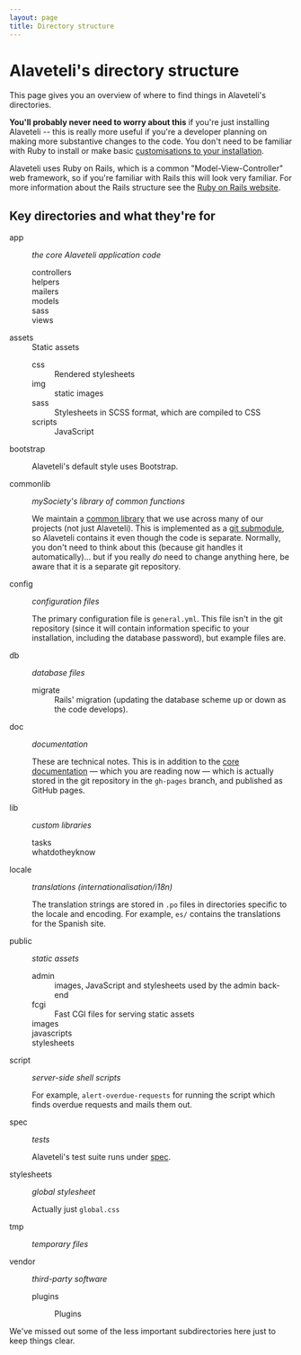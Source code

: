 ```yaml
---
layout: page
title: Directory structure
---
```



# Alaveteli's directory structure

<p class="lead">This page gives you an overview of where to find things in Alaveteli's
directories.</p>

**You'll probably never need to worry about this** if you're just installing
Alaveteli -- this is really more useful if you're a developer planning on
making more substantive changes to the code. You don't need to be familiar with
Ruby to install or make basic [customisations to your
installation](/customising).

<!--  (and if you do,
remember to read the page about [feeding your changes back](/feeding-back)).-->

Alaveteli uses Ruby on Rails, which is a common "Model-View-Controller" web
framework, so if you're familiar with Rails this will look very familiar. For
more information about the Rails structure see the [Ruby on Rails
website](http://guides.rubyonrails.org/getting_started.html).

## Key directories and what they're for

<dl class="dir-structure">
  <dt>
      app
  </dt>
  <dd>
    <p><em>the core Alaveteli application code</em></p>
    <dl>
      <dt>
        controllers
      </dt>
      <dt>
        helpers
      </dt>
      <dt>
        mailers
      </dt>
      <dt>
        models
      </dt>
      <dt>
        sass
      </dt>
      <dt class="last">
        views
      </dt>
    </dl>
  </dd>
  <dt>
      assets
  </dt>
  <dd>
      Static assets
      <dl>
          <dt>
              css
          </dt>
          <dd>
              Rendered stylesheets
          </dd>
          <dt>
              img
          </dt>
          <dd>
              static images
          </dd>
          <dt>
              sass
          </dt>
          <dd>
              Stylesheets in SCSS format, which are compiled to CSS
          </dd>
          <dt class="last">
              scripts
          </dt>
          <dd class="last">
              JavaScript
          </dd>
      </dl>
  </dd>
  <dt>
      bootstrap
  </dt>
  <dd>
      <p>
          Alaveteli's default style uses Bootstrap.
      </p>
  <dt>
    commonlib
  </dt>
  <dd>
    <p><em>mySociety's library of common functions</em></p>
    <p>
      We maintain a <a href="https://github.com/mysociety/commonlib">common
      library</a> that we use across many of our projects (not just
      Alaveteli). This is implemented as a <a
      href="http://git-scm.com/book/en/Git-Tools-Submodules">git submodule</a>,
      so Alaveteli contains it even though the code is separate. Normally, you
      don't need to think about this (because git handles it automatically)...
      but if you really <em>do</em> need to change anything here, be aware that
      it is a separate git repository.
    </p>
  </dd>
  <dt>
    config
  </dt>
  <dd>
    <p><em>configuration files</em></p>
    <p>
      The primary configuration file is <code>general.yml</code>. This file isn't in the git
      repository (since it will contain information specific to your installation, including
      the database password), but example files are.
    </p>
  </dd>
  <dt>
    db
  </dt>
  <dd>
    <p><em>database files</em></p>
    <dl>
        <dt class="last">
            migrate
        </dt>
        <dd class="last">
            Rails' migration (updating the database scheme up or down
            as the code develops).
        </dd>
    </dl>
  </dd>
  <dt>
      doc
  </dt>
  <dd>
    <p><em>documentation</em></p>
    <p>
        These are technical notes. This is in addition to the <a
        href="http://code.fixmystreet.com">core documentation</a> &mdash; which
        you are reading now &mdash; which is actually stored in the git
        repository in the <code>gh-pages</code> branch, and published as GitHub
        pages.
    </p>
  </dd>
  <dt>
    lib
  </dt>
  <dd>
    <p><em>custom libraries</em></p>
    <dl>
        <dt>
            tasks
        </dt>
        <dt class="last">
            whatdotheyknow
        </dt>
    </dl>
  </dd>
  <dt>
    locale
  </dt>
  <dd>
    <p><em>translations (internationalisation/i18n)</em></p>
    <p>
      The translation strings are stored in <code>.po</code> files in directories specific to
      the locale and encoding. For example, <code>es/</code> contains the translations for the Spanish site.
    </p>
  </dd>
  <dt>
    public
  </dt>
  <dd>
    <p><em>static assets</em></p>
    <dl>
        <dt>
            admin
        </dt>
        <dd>
            images, JavaScript and stylesheets used by the admin back-end
        </dd>
        <dt>
            fcgi
        </dt>
        <dd>
            Fast CGI files for serving static assets
        </dd>
        <dt>
            images
        </dt>
        <dt>
            javascripts
        </dt>
        <dt class="last">
            stylesheets
        </dt>
    </dl>
  </dd>
  <dt>
    script
  </dt>
  <dd>
    <p><em>server-side shell scripts</em></p>
    <p>
      For example, <code>alert-overdue-requests</code> for running the script
      which finds overdue requests and mails them out.
    </p>
  </dd>
  <dt>
    spec
  </dt>
  <dd>
    <p><em>tests</em></p>
    <p>
      Alaveteli's test suite runs under <a href="TODO">spec</a>.
    </p>
  </dd>
  <dt>
    stylesheets
  </dt>
  <dd>
    <p>
      <em>global stylesheet</em>
    </p>
    <p>
        Actually just <code>global.css</code>
    </p>
  </dd>
  <dt>
    tmp
  </dt>
  <dd>
    <p>
      <em>temporary files</em>
    </p>
  </dd>
  <dt class="last">
      vendor
  </dt>
  <dd class="last">
    <p><em>third-party software</em></p>
    <dl>
      <dt class="last">plugins</dt>
      <dd class="last">
          <p>
              Plugins
          </p>
      </dd>
    </dl>
  </dd>
</dl>

We've missed out some of the less important subdirectories here just to keep
things clear.